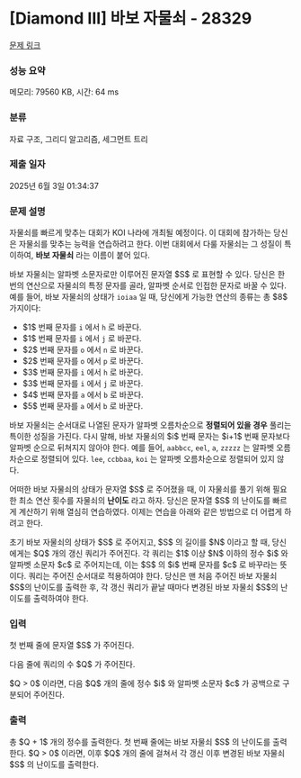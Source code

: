 # [Diamond III] 바보 자물쇠 - 28329 

[문제 링크](https://www.acmicpc.net/problem/28329) 

### 성능 요약

메모리: 79560 KB, 시간: 64 ms

### 분류

자료 구조, 그리디 알고리즘, 세그먼트 트리

### 제출 일자

2025년 6월 3일 01:34:37

### 문제 설명

<p>자물쇠를 빠르게 맞추는 대회가 KOI 나라에 개최될 예정이다. 이 대회에 참가하는 당신은 자물쇠를 맞추는 능력을 연습하려고 한다. 이번 대회에서 다룰 자물쇠는 그 성질이 특이하여, <strong>바보 자물쇠</strong> 라는 이름이 붙어 있다.</p>

<p>바보 자물쇠는 알파벳 소문자로만 이루어진 문자열 $S$ 로 표현할 수 있다. 당신은 한 번의 연산으로 자물쇠의 특정 문자를 골라, 알파벳 순서로 인접한 문자로 바꿀 수 있다. 예를 들어, 바보 자물쇠의 상태가 <code>ioiaa</code> 일 때, 당신에게 가능한 연산의 종류는 총 $8$ 가지이다:</p>

<ul>
	<li>$1$ 번째 문자를 <code>i</code> 에서 <code>h</code> 로 바꾼다.</li>
	<li>$1$ 번째 문자를 <code>i</code> 에서 <code>j</code> 로 바꾼다.</li>
	<li>$2$ 번째 문자를 <code>o</code> 에서 <code>n</code> 로 바꾼다.</li>
	<li>$2$ 번째 문자를 <code>o</code> 에서 <code>p</code> 로 바꾼다.</li>
	<li>$3$ 번째 문자를 <code>i</code> 에서 <code>h</code> 로 바꾼다.</li>
	<li>$3$ 번째 문자를 <code>i</code> 에서 <code>j</code> 로 바꾼다.</li>
	<li>$4$ 번째 문자를 <code>a</code> 에서 <code>b</code> 로 바꾼다.</li>
	<li>$5$ 번째 문자를 <code>a</code> 에서 <code>b</code> 로 바꾼다.</li>
</ul>

<p>바보 자물쇠는 순서대로 나열된 문자가 알파벳 오름차순으로 <strong>정렬되어 있을 경우</strong> 풀리는 특이한 성질을 가진다. 다시 말해, 바보 자물쇠의 $i$ 번째 문자는 $i+1$ 번째 문자보다 알파벳 순으로 뒤쳐지지 않아야 한다. 예를 들어, <code>aabbcc</code>, <code>eel</code>, <code>a</code>, <code>zzzzz</code> 는 알파벳 오름차순으로 정렬되어 있다. <code>lee</code>, <code>ccbbaa</code>, <code>koi</code> 는 알파벳 오름차순으로 정렬되어 있지 않다.</p>

<p>어떠한 바보 자물쇠의 상태가 문자열 $S$ 로 주어졌을 때, 이 자물쇠를 풀기 위해 필요한 최소 연산 횟수를 자물쇠의 <strong>난이도</strong> 라고 하자. 당신은 문자열 $S$ 의 난이도를 빠르게 계산하기 위해 열심히 연습하였다. 이제는 연습을 아래와 같은 방법으로 더 어렵게 하려고 한다.</p>

<p>초기 바보 자물쇠의 상태가 $S$ 로 주어지고, $S$ 의 길이를 $N$ 이라고 할 때, 당신에게는 $Q$ 개의 갱신 쿼리가 주어진다. 각 쿼리는 $1$ 이상 $N$ 이하의 정수 $i$ 와 알파벳 소문자 $c$ 로 주어지는데, 이는 $S$ 의 $i$ 번째 문자를 $c$ 로 바꾸라는 뜻이다. 쿼리는 주어진 순서대로 적용하여야 한다. 당신은 맨 처음 주어진 바보 자물쇠 $S$의 난이도를 출력한 후, 각 갱신 쿼리가 끝날 때마다 변경된 바보 자물쇠 $S$의 난이도를 출력하여야 한다.</p>

### 입력 

 <p>첫 번째 줄에 문자열 $S$ 가 주어진다.</p>

<p>다음 줄에 쿼리의 수 $Q$ 가 주어진다.</p>

<p>$Q > 0$ 이라면, 다음 $Q$ 개의 줄에 정수 $i$ 와 알파벳 소문자 $c$ 가 공백으로 구분되어 주어진다.</p>

### 출력 

 <p>총 $Q + 1$ 개의 정수를 출력한다. 첫 번째 줄에는 바보 자물쇠 $S$ 의 난이도를 출력한다. $Q > 0$ 이라면, 이후 $Q$ 개의 줄에 걸쳐서 각 갱신 이후 변경된 바보 자물쇠 $S$ 의 난이도를 출력한다.</p>

